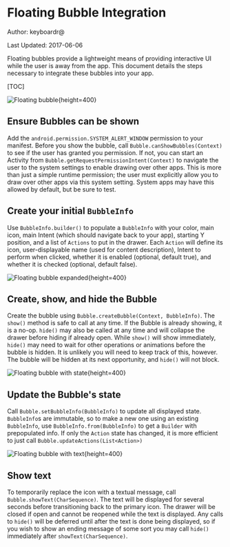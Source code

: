 # Floating Bubble Integration

Author: keyboardr@

Last Updated: 2017-06-06

Floating bubbles provide a lightweight means of providing interactive UI while
the user is away from the app. This document details the steps necessary to
integrate these bubbles into your app.

[TOC]

![Floating bubble](images/bubble_collapsed.png){height=400}

## Ensure Bubbles can be shown

Add the `android.permission.SYSTEM_ALERT_WINDOW` permission to your manifest.
Before you show the bubble, call `Bubble.canShowBubbles(Context)` to see if the
user has granted you permission. If not, you can start an Activity from
`Bubble.getRequestPermissionIntent(Context)` to navigate the user to the system
settings to enable drawing over other apps. This is more than just a simple
runtime permission; the user must explicitly allow you to draw over other apps
via this system setting. System apps may have this allowed by default, but be
sure to test.

## Create your initial `BubbleInfo`

Use `BubbleInfo.builder()` to populate a `BubbleInfo` with your color, main
icon, main Intent (which should navigate back to your app), starting Y position,
and a list of `Actions` to put in the drawer. Each `Action` will define its
icon, user-displayable name (used for content description), Intent to perform
when clicked, whether it is enabled (optional, default true), and whether it is
checked (optional, default false).

![Floating bubble expanded](images/bubble_expanded.png){height=400}

## Create, show, and hide the Bubble

Create the bubble using `Bubble.createBubble(Context, BubbleInfo)`. The `show()`
method is safe to call at any time. If the Bubble is already showing, it is a
no-op. `hide()` may also be called at any time and will collapse the drawer
before hiding if already open. While `show()` will show immediately, `hide()`
may need to wait for other operations or animations before the bubble is hidden.
It is unlikely you will need to keep track of this, however. The bubble will be
hidden at its next opportunity, and `hide()` will not block.

![Floating bubble with state](images/bubble_state.png){height=400}

## Update the Bubble's state

Call `Bubble.setBubbleInfo(BubbleInfo)` to update all displayed state.
`BubbleInfo`s are immutable, so to make a new one using an existing
`BubbleInfo`, use `BubbleInfo.from(BubbleInfo)` to get a `Builder` with
prepopulated info. If only the `Action` state has changed, it is more efficient
to just call `Bubble.updateActions(List<Action>)`

![Floating bubble with text](images/bubble_text.png){height=400}

## Show text

To temporarily replace the icon with a textual message, call
`Bubble.showText(CharSequence)`. The text will be displayed for several seconds
before transitioning back to the primary icon. The drawer will be closed if open
and cannot be reopened while the text is displayed. Any calls to `hide()` will
be deferred until after the text is done being displayed, so if you wish to show
an ending message of some sort you may call `hide()` immediately after
`showText(CharSequence)`.
